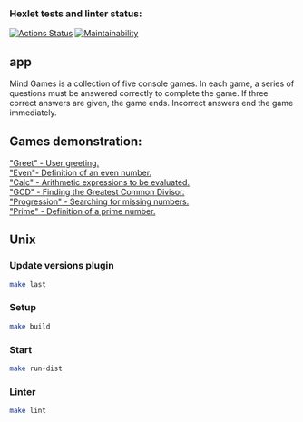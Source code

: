 ### Hexlet tests and linter status:
[![Actions Status](https://github.com/MrMikki-boop/java-project-61/workflows/hexlet-check/badge.svg)](https://github.com/MrMikki-boop/java-project-61/actions)
[![Maintainability](https://api.codeclimate.com/v1/badges/3cc1b86e97bf8784502c/maintainability)](https://codeclimate.com/github/MrMikki-boop/java-project-61/maintainability) <br>
## app

Mind Games is a collection of five console games. In each game, a series of questions must be answered correctly to
complete the game. If three correct answers are given, the game ends. Incorrect answers end the game immediately.

## Games demonstration:  <br>
["Greet" - User greeting.](https://asciinema.org/a/598239) <br>
["Even"- Definition of an even number.](https://asciinema.org/a/598226) <br>
["Calc" - Arithmetic expressions to be evaluated.](https://asciinema.org/a/598227) <br>
["GCD" - Finding the Greatest Common Divisor.](https://asciinema.org/a/598230) <br>
["Progression" - Searching for missing numbers.](https://asciinema.org/a/598235) <br>
["Prime" - Definition of a prime number.](https://asciinema.org/a/598237) <br>

## Unix

### Update versions plugin
```sh
make last
```

### Setup
```sh
make build
```

### Start
```sh
make run-dist
```

### Linter
```sh
make lint
```
